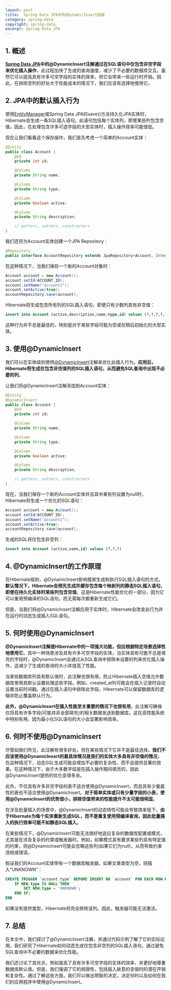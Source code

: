 ```yaml
---
layout: post
title:  Spring Data JPA中的@DynamicInsert指南
category: spring-data
copyright: spring-data
excerpt: Spring Data JPA
---
```


## 1. 概述

**[Spring Data JPA](https://www.baeldung.com/the-persistence-layer-with-spring-data-jpa)中的@DynamicInsert注解通过在SQL语句中仅包含非空字段来优化插入操作**，此过程加快了生成的查询速度，减少了不必要的数据库交互。虽然它可以提高具有许多可空字段的实体的效率，但它会带来一些运行时开销。因此，在排除空列的好处大于性能成本的情况下，我们应该有选择地使用它。

## 2. JPA中的默认插入行为

使用[EntityManager](https://www.baeldung.com/hibernate-entitymanager)或Spring Data JPA的save()方法持久化JPA实体时，Hibernate会生成一条SQL插入语句。此语句包括每个实体列，即使某些列包含空值。因此，在处理包含许多可选字段的大型实体时，插入操作效率可能很低。

现在让我们看看这个保存操作，我们首先考虑一个简单的Account实体：

```java
@Entity
public class Account {
    @Id
    private int id;

    @Column
    private String name;

    @Column
    private String type;

    @Column
    private boolean active;

    @Column
    private String description;

    // getters, setters, constructors
}
```

我们还将为Account实体创建一个JPA Repository：

```java
@Repository
public interface AccountRepository extends JpaRepository<Account, Integer> {}
```

在这种情况下，当我们保存一个新的Account对象时：

```java
Account account = new Account();
account.setId(ACCOUNT_ID);
account.setName("account1");
account.setActive(true);
accountRepository.save(account);
```

Hibernate将生成包含所有列的SQL插入语句，即使只有少数列具有非空值：

```sql
insert into Account (active,description,name,type,id) values (?,?,?,?,?)
```

这种行为并不总是最佳的，特别是对于某些字段可能为空或仅稍后初始化的大型实体。

## 3. 使用@DynamicInsert

我们可以在实体级别使用[@DynamicInsert](https://docs.jboss.org/hibernate/orm/6.5/javadocs/org/hibernate/annotations/DynamicInsert.html)注解来优化此插入行为。**应用后，Hibernate将生成仅包含非空值列的SQL插入语句，从而避免SQL查询中出现不必要的列**。

让我们将@DynamicInsert注解添加到Account实体：

```java
@Entity
@DynamicInsert
public class Account {
    @Id
    private int id;

    @Column
    private String name;

    @Column
    private String type;

    @Column
    private boolean active;

    @Column
    private String description;

    // getters, setters, constructors
}
```

现在，当我们保存一个新的Account实体并且其中某些列设置为null时，Hibernate将生成一个优化的SQL语句：

```java
Account account = new Account();
account.setId(ACCOUNT_ID);
account.setName("account1");
account.setActive(true);
accountRepository.save(account);
```

生成的SQL将仅包含非空列：

```sql
insert into Account (active,name,id) values (?,?,?)
```

## 4. @DynamicInsert的工作原理

在Hibernate级别，@DynamicInsert影响框架生成和执行SQL插入语句的方式。**默认情况下，Hibernate会预先生成并缓存包含每个映射列的静态SQL插入语句，即使在持久化实体时某些列包含空值**。这是Hibernate性能优化的一部分，因为它可以重用预编译的SQL语句，而无需每次都重新生成它们。

但是，当我们将@DynamicInsert注解应用于实体时，Hibernate会改变此行为并在运行时动态生成插入SQL语句。

## 5. 何时使用@DynamicInsert

**@DynamicInsert注解是Hibernate中的一项强大功能，但应根据特定场景选择性地使用它**。其中一种场景涉及具有许多可空字段的实体，当实体具有可能不总是填充的字段时，@DynamicInsert会通过从SQL查询中排除未设置的列来优化插入操作，这减少了生成的查询的大小并提高了性能。

当某些数据库列具有默认值时，此注解也很有用，防止Hibernate插入空值允许数据库使用其默认设置处理这些字段。例如，created_at列可能会在插入记录时自动设置当前时间戳。通过在插入语句中排除此字段，Hibernate可以保留数据库的逻辑并防止覆盖默认行为。

**此外，@DynamicInsert在插入性能至关重要的情况下也很有用**，此注解可确保仅将具有许多字段(可能并非全部填充)的相关数据发送到数据库。这在高性能系统中特别有用，因为最小化SQL语句的大小会显著影响效率。

## 6. 何时不使用@DynamicInsert

尽管如我们所见，此注解有很多好处，但在某些情况下它并不是最佳选择。**我们不应该使用@DynamicInsert的最具体情况是我们的实体大多具有非空值的情况**，在这种情况下，动态SQL生成可能会增加不必要的复杂性，而不会提供显著的效果。在这种情况下，由于大多数字段是在插入操作期间填充的，因此@DynamicInsert提供的优化变得多余。

此外，不仅具有许多非空字段的表不适合使用@DynamicInsert，而且具有少量属性的表也不适合使用@DynamicInsert。**对于简单实体或只有少量字段的小表，使用@DynamicInsert的优势很小，排除空值带来的性能提升不太可能很明显**。

在涉及批量插入的场景中，@DynamicInsert的动态特性可能会导致效率低下。**由于Hibernate为每个实体重新生成SQL，而不是重复使用预编译查询，因此批量插入的执行效率可能不如静态SQL插入**。

在某些情况下，@DynamicInsert可能无法很好地适应复杂的数据库配置或模式，尤其是在涉及复杂的约束或触发器时。例如，如果模式具有要求某些列具有特定值的约束，则@DynamicInsert可能会忽略这些列(如果它们为null)，从而导致约束违规或错误。

假设我们的Account实体带有一个数据库触发器，如果文章类型为空，则插入“UNKNOWN”：

```sql
CREATE TRIGGER `account_type` BEFORE INSERT ON `account` FOR EACH ROW BEGIN
    IF NEW.type IS NULL THEN
        SET NEW.type = 'UNKNOWN';
    END IF;
END
```

如果没有提供类型，Hibernate将完全排除该列。因此，触发器可能无法激活。

## 7. 总结

在本文中，我们探讨了@DynamicInsert注解，并通过代码示例了解了它的实际应用。我们研究了Hibernate如何动态生成仅包含非空列的SQL插入语句，通过避免SQL查询中不必要的数据来优化性能。

我们还讨论了其优点，例如提高了具有许多可空字段的实体的效率，并更好地尊重数据库默认值。但是，我们强调了它的局限性，包括插入故意的空值时的潜在开销和复杂性。通过了解这些方面，我们可以做出明智的决定，决定何时以及如何在我们的应用程序中使用@DynamicInsert。